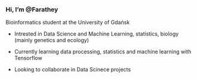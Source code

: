 ### Hi, I’m @Farathey

Bioinformatics student at the University of Gdańsk

* Intrested in Data Science and Machine Learning, statistics, biology (mainly genetics and ecology)

* Currently learning data processing, statistics and machine learning with Tensorflow

* Looking to collaborate in Data Scinece projects

<!---
Farathey/Farathey is a ✨ special ✨ repository because its `README.md` (this file) appears on your GitHub profile.
You can click the Preview link to take a look at your changes.
--->
